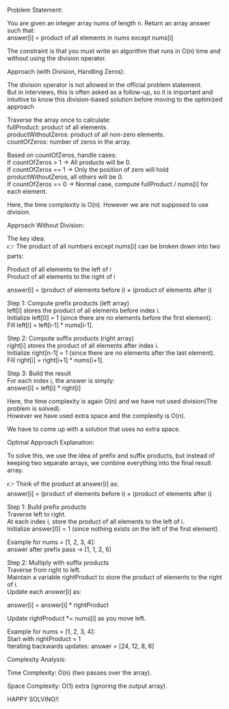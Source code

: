 Problem Statement:    

You are given an integer array nums of length n. Return an array answer such that:  
answer[i] = product of all elements in nums except nums[i]   

The constraint is that you must write an algorithm that runs in O(n) time and without using the division operator.  


Approach (with Division, Handling Zeros):  

The division operator is not allowed in the official problem statement.  
But in interviews, this is often asked as a follow-up, so it is important and intuitive to know this division-based solution before moving to the optimized approach  

Traverse the array once to calculate:  
fullProduct: product of all elements.  
productWithoutZeros: product of all non-zero elements.  
countOfZeros: number of zeros in the array.  

Based on countOfZeros, handle cases:  
If countOfZeros > 1 → All products will be 0.  
If countOfZeros == 1 → Only the position of zero will hold productWithoutZeros, all others will be 0.  
If countOfZeros == 0 → Normal case, compute fullProduct / nums[i] for each element.  

Here, the time complexity is O(n). However we are not supposed to use division.



Approach Without Division:  

The key idea:  
👉 The product of all numbers except nums[i] can be broken down into two parts:  

Product of all elements to the left of i  
Product of all elements to the right of i  

answer[i] = (product of elements before i) × (product of elements after i)  

Step 1: Compute prefix products (left array)  
left[i] stores the product of all elements before index i.  
Initialize left[0] = 1 (since there are no elements before the first element).  
Fill left[i] = left[i-1] * nums[i-1].  

Step 2: Compute suffix products (right array)  
right[i] stores the product of all elements after index i.  
Initialize right[n-1] = 1 (since there are no elements after the last element).  
Fill right[i] = right[i+1] * nums[i+1].  

Step 3: Build the result  
For each index i, the answer is simply:  
answer[i] = left[i] * right[i]  

Here, the time complexity is again O(n) and we have not used division(The problem is solved).  
However we have used extra space and the complexity is O(n).  

We have to come up with a solution that uses no extra space.  


Optimal Approach Explanation:  

To solve this, we use the idea of prefix and suffix products, but instead of keeping two separate arrays, we combine everything into the final result array.  

👉 Think of the product at answer[i] as:  
answer[i] = (product of elements before i) × (product of elements after i)  

Step 1: Build prefix products  
Traverse left to right.  
At each index i, store the product of all elements to the left of i.  
Initialize answer[0] = 1 (since nothing exists on the left of the first element).  

Example for nums = [1, 2, 3, 4]:  
answer after prefix pass → [1, 1, 2, 6]  

Step 2: Multiply with suffix products  
Traverse from right to left.  
Maintain a variable rightProduct to store the product of elements to the right of i.  
Update each answer[i] as:  

answer[i] = answer[i] * rightProduct  

Update rightProduct *= nums[i] as you move left.  

Example for nums = [1, 2, 3, 4]:  
Start with rightProduct = 1  
Iterating backwards updates:
answer = [24, 12, 8, 6]  

Complexity Analysis:  

Time Complexity: O(n) (two passes over the array).  

Space Complexity: O(1) extra (ignoring the output array).  

HAPPY SOLVING!!







